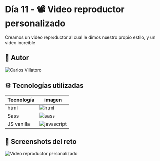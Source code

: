 
# Día 11 - 📽 Video reproductor personalizado

Creamos un video reproductor al cual le dimos nuestro propio estilo, y un video increible


## 👤 Autor

![Carlos Villatoro](https://i.imgur.com/xjYfu2a.png)
 
## ⚙️ Tecnologías utilizadas

| Tecnología             | imagen                                                            |
| ----------------- | ------------------------------------------------------------------ |
| html | ![html](https://i.imgur.com/g31Nw93.png) |
| Sass | ![sass](https://i.imgur.com/QUjROj9.png) |
| JS vanilla | ![javascript](https://i.imgur.com/mLukrBn.png)

## 🤳 Screenshots del reto

![Video reproductor personalizado](https://i.imgur.com/V8JXfiF.png)




